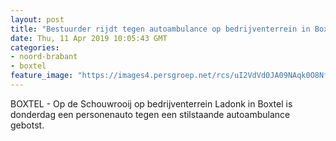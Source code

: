 ```yaml
---
layout: post
title: "Bestuurder rijdt tegen autoambulance op bedrijventerrein in Boxtel"
date: Thu, 11 Apr 2019 10:05:43 GMT
categories: 
- noord-brabant 
- boxtel 
feature_image: "https://images4.persgroep.net/rcs/uI2VdVd0JA09NAqk0O8Nf-wgzlc/diocontent/145300234/_fitwidth/400/?appId=21791a8992982cd8da851550a453bd7f&quality=0.7"
---
```


BOXTEL - Op de Schouwrooij op bedrijventerrein Ladonk in Boxtel is donderdag een personenauto tegen een stilstaande autoambulance gebotst.

